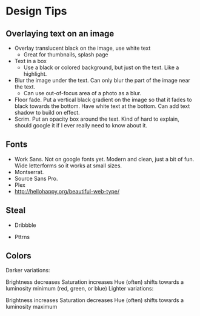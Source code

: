 # Design Tips

## Overlaying text on an image

- Overlay translucent black on the image, use white text
  - Great for thumbnails, splash page
- Text in a box
  - Use a black or colored background, but just on the text. Like a highlight.
- Blur the image under the text. Can only blur the part of the image near the text.
  - Can use out-of-focus area of a photo as a blur.
- Floor fade. Put a vertical black gradient on the image so that it fades to black towards the bottom. Have white text at the bottom. Can add text shadow to build on effect.
- Scrim. Put an opacity box around the text. Kind of hard to explain, should google it if I ever really need to know about it.

## Fonts

- Work Sans. Not on google fonts yet. Modern and clean, just a bit of fun. Wide letterforms so it works at small sizes.
- Montserrat.
- Source Sans Pro.
- Plex
- http://hellohappy.org/beautiful-web-type/

## Steal

- Dribbble

* Pttrns

## Colors

Darker variations:

Brightness decreases
Saturation increases
Hue (often) shifts towards a luminosity minimum (red, green, or blue)
Lighter variations:

Brightness increases
Saturation decreases
Hue (often) shifts towards a luminosity maximum

